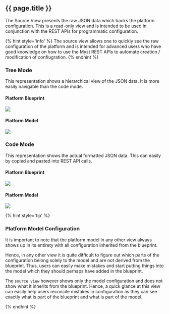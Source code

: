 ## {{ page.title }}

The Source View presents the raw JSON data which backs the platform configuration. This is a read-only view and is intended to be used in conjunction with the REST APIs for programmatic configuration.

{% hint style='info' %}
The source view allows one to quickly see the raw configuration of the platform and is intended for advanced users who have good knowledge on how to use the Myst REST APIs to automate creation / modification of confiugration.
{% endhint %}

### Tree Mode

This representation shows a hierarchical view of the JSON data. It is more easily navigable than the code mode.

#### Platform Blueprint

![](img/blueprintSourceTree.png)

#### Platform Model

![](img/modelSourceTree.png)


### Code Mode

This representation shows the actual formatted JSON data. This can easily by copied and pasted into REST API calls.

#### Platform Blueprint

![](img/blueprintSourceCode.png)

#### Platform Model

![](img/modelSourceCode.png)

{% hint style='tip' %}

### Platform Model Configuration

It is important to note that the platform model in any other view always shows up in its entirety with all configuration inherited from the blueprint.

Hence, in any other view it is quite difficult to figure out which parts of the configuration belong solely to the model and are not derived from the blueprint. Thus, users can easily make mistakes and start putting things into the model which they should perhaps have added in the blueprint.

The `source view` however shows only the model configuration and does not show what it inherits from the blueprint. Hence, a quick glance at this view can easily help users reconcile mistakes in configuration as they can see exactly what is part of the blueprint and what is part of the model.

{% endhint %}   